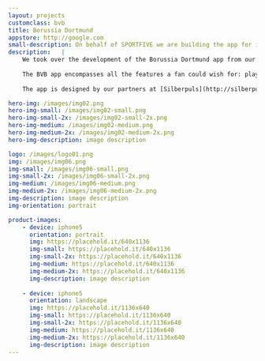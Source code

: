 ```yaml
---
layout: projects
customclass: bvb
title: Borussia Dortmund
appstore: http://google.com
small-description: On behalf of SPORTFIVE we are building the app for internationally renowned soccer club Borussia Dortmund.
description:   |
    We took over the development of the Borussia Dortmund app from our friends at [Rheinfabrik](http://www.rheinfabrik.de) on behalf of [SPORTFIVE](http://www.sportfive.de).
    
    The BVB app encompasses all the features a fan could wish for: play schedule, live ticker and push notification, player and team infos as well as posts from Facebook, Twitter and Instagram. On a match day the app transforms into a realtime stream with detailed up to the minute infos, texts, videos and images.
    
    The app is designed by our partners at [Silberpuls](http://silberpuls.de) and built with love for Android and iOS.

hero-img: /images/img02.png
hero-img-small: /images/img02-small.png
hero-img-small-2x: /images/img02-small-2x.png
hero-img-medium: /images/img02-medium.png
hero-img-medium-2x: /images/img02-medium-2x.png
hero-img-description: image description

logo: /images/logo01.png
img: /images/img06.png
img-small: /images/img06-small.png
img-small-2x: /images/img06-small-2x.png
img-medium: /images/img06-medium.png
img-medium-2x: /images/img06-medium-2x.png
img-description: image description
img-orientation: portrait

product-images:
    - device: iphone5
      orientation: portrait
      img: https://placehold.it/640x1136
      img-small: https://placehold.it/640x1136
      img-small-2x: https://placehold.it/640x1136
      img-medium: https://placehold.it/640x1136
      img-medium-2x: https://placehold.it/640x1136
      img-description: image description
    
    - device: iphone5
      orientation: landscape
      img: https://placehold.it/1136x640
      img-small: https://placehold.it/1136x640
      img-small-2x: https://placehold.it/1136x640
      img-medium: https://placehold.it/1136x640
      img-medium-2x: https://placehold.it/1136x640
      img-description: image description
---
```

